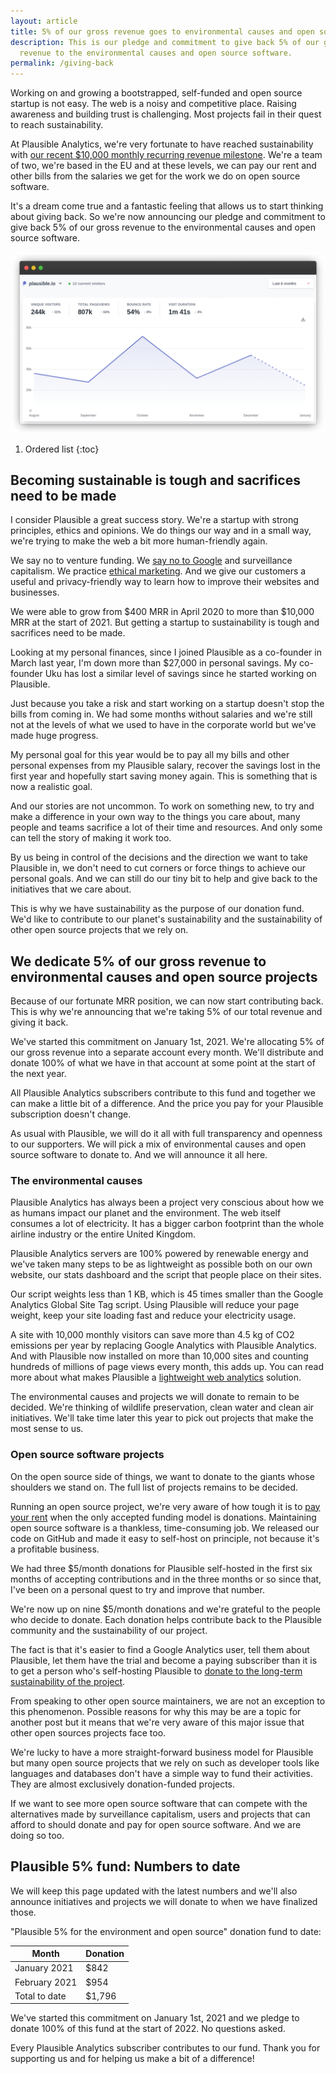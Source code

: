 ```yaml
---
layout: article
title: 5% of our gross revenue goes to environmental causes and open source
description: This is our pledge and commitment to give back 5% of our gross
  revenue to the environmental causes and open source software.
permalink: /giving-back
---
```

Working on and growing a bootstrapped, self-funded and open source startup is not easy. The web is a noisy and competitive place. Raising awareness and building trust is challenging. Most projects fail in their quest to reach sustainability.

At Plausible Analytics, we're very fortunate to have reached sustainability with [our recent $10,000 monthly recurring revenue milestone](https://plausible.io/blog/growing-saas-mrr). We're a team of two, we're based in the EU and at these levels, we can pay our rent and other bills from the salaries we get for the work we do on open source software.

It's a dream come true and a fantastic feeling that allows us to start thinking about giving back. So we're now announcing our pledge and commitment to give back 5% of our gross revenue to the environmental causes and open source software.

![Plausible is giving back](/uploads/google-analytics-alternatives.png "Plausible is giving back")

1. Ordered list
{:toc}

## Becoming sustainable is tough and sacrifices need to be made

I consider Plausible a great success story. We're a startup with strong principles, ethics and opinions. We do things our way and in a small way, we're trying to make the web a bit more human-friendly again.

We say no to venture funding. We [say no to Google](https://plausible.io/blog/remove-google-analytics) and surveillance capitalism. We practice [ethical marketing](https://plausible.io/blog/best-marketing-practices). And we give our customers a useful and privacy-friendly way to learn how to improve their websites and businesses. 

We were able to grow from $400 MRR in April 2020 to more than $10,000 MRR at the start of 2021. But getting a startup to sustainability is tough and sacrifices need to be made. 

Looking at my personal finances, since I joined Plausible as a co-founder in March last year, I'm down more than $27,000 in personal savings. My co-founder Uku has lost a similar level of savings since he started working on Plausible. 

Just because you take a risk and start working on a startup doesn't stop the bills from coming in. We had some months without salaries and we're still not at the levels of what we used to have in the corporate world but we've made huge progress.

My personal goal for this year would be to pay all my bills and other personal expenses from my Plausible salary, recover the savings lost in the first year and hopefully start saving money again. This is something that is now a realistic goal.

And our stories are not uncommon. To work on something new, to try and make a difference in your own way to the things you care about, many people and teams sacrifice a lot of their time and resources. And only some can tell the story of making it work too.

By us being in control of the decisions and the direction we want to take Plausible in, we don't need to cut corners or force things to achieve our personal goals. And we can still do our tiny bit to help and give back to the initiatives that we care about.

This is why we have sustainability as the purpose of our donation fund. We'd like to contribute to our planet's sustainability and the sustainability of other open source projects that we rely on.

## We dedicate 5% of our gross revenue to environmental causes and open source projects

Because of our fortunate MRR position, we can now start contributing back. This is why we're announcing that we're taking 5% of our total revenue and giving it back.

We've started this commitment on January 1st, 2021. We're allocating 5% of our gross revenue into a separate account every month. We'll distribute and donate 100% of what we have in that account at some point at the start of the next year.

All Plausible Analytics subscribers contribute to this fund and together we can make a little bit of a difference. And the price you pay for your Plausible subscription doesn't change.

As usual with Plausible, we will do it all with full transparency and openness to our supporters. We will pick a mix of environmental causes and open source software to donate to. And we will announce it all here.

### The environmental causes 

Plausible Analytics has always been a project very conscious about how we as humans impact our planet and the environment. The web itself consumes a lot of electricity. It has a bigger carbon footprint than the whole airline industry or the entire United Kingdom.

Plausible Analytics servers are 100% powered by renewable energy and we've taken many steps to be as lightweight as possible both on our own website, our stats dashboard and the script that people place on their sites.

Our script weights less than 1 KB, which is 45 times smaller than the Google Analytics Global Site Tag script. Using Plausible will reduce your page weight, keep your site loading fast and reduce your electricity usage.

A site with 10,000 monthly visitors can save more than 4.5 kg of CO2 emissions per year by replacing Google Analytics with Plausible Analytics. And with Plausible now installed on more than 10,000 sites and counting hundreds of millions of page views every month, this adds up. You can read more about what makes Plausible a [lightweight web analytics](https://plausible.io/lightweight-web-analytics) solution.

The environmental causes and projects we will donate to remain to be decided. We're thinking of wildlife preservation, clean water and clean air initiatives. We'll take time later this year to pick out projects that make the most sense to us.

### Open source software projects 

On the open source side of things, we want to donate to the giants whose shoulders we stand on. The full list of projects remains to be decided.

Running an open source project, we're very aware of how tough it is to [pay your rent](https://plausible.io/blog/open-source-funding) when the only accepted funding model is donations. Maintaining open source software is a thankless, time-consuming job. We released our code on GitHub and made it easy to self-host on principle, not because it's a profitable business.

We had three $5/month donations for Plausible self-hosted in the first six months of accepting contributions and in the three months or so since that, I've been on a personal quest to try and improve that number.

We're now up on nine $5/month donations and we're grateful to the people who decide to donate. Each donation helps contribute back to the Plausible community and the sustainability of our project.

The fact is that it's easier to find a Google Analytics user, tell them about Plausible, let them have the trial and become a paying subscriber than it is to get a person who's self-hosting Plausible to [donate to the long-term sustainability of the project](https://github.com/sponsors/plausible). 

From speaking to other open source maintainers, we are not an exception to this phenomenon. Possible reasons for why this may be are a topic for another post but it means that we're very aware of this major issue that other open sources projects face too.

We're lucky to have a more straight-forward business model for Plausible but many open source projects that we rely on such as developer tools like languages and databases don't have a simple way to fund their activities. They are almost exclusively donation-funded projects.

If we want to see more open source software that can compete with the alternatives made by surveillance capitalism, users and projects that can afford to should donate and pay for open source software. And we are doing so too.

## Plausible 5% fund: Numbers to date

We will keep this page updated with the latest numbers and we'll also announce initiatives and projects we will donate to when we have finalized those. 

"Plausible 5% for the environment and open source" donation fund to date:

Month | Donation
------ | ------
January 2021  | $842
February 2021  | $954  
Total to date | $1,796 

We've started this commitment on January 1st, 2021 and we pledge to donate 100% of this fund at the start of 2022. No questions asked.

Every Plausible Analytics subscriber contributes to our fund. Thank you for supporting us and for helping us make a bit of a difference!